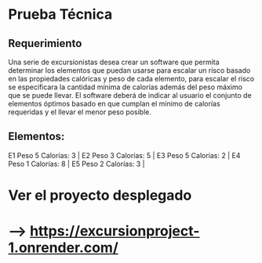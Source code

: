# Prueba Técnica

## Requerimiento
Una serie de excursionistas desea crear un software que permita determinar los elementos que puedan usarse para escalar un risco basado en las propiedades calóricas y peso de cada elemento, para escalar el risco se especificara la cantidad mínima de calorías además del peso máximo que se puede llevar. El software deberá de indicar al usuario el conjunto de elementos óptimos basado en que cumplan el mínimo de calorías requeridas y el llevar el menor peso posible.

## Elementos: 
E1 Peso 5 Calorías: 3 |
E2 Peso 3 Calorías: 5 |
E3 Peso 5 Calorías: 2 |
E4 Peso 1 Calorías: 8 |
E5 Peso 2 Calorías: 3 |

# Ver el proyecto desplegado
# --> https://excursionproject-1.onrender.com/

